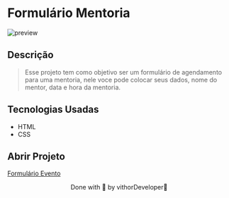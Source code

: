 
# Formulário Mentoria

![preview](https://user-images.githubusercontent.com/116108525/203670772-05bc46f2-0b01-45f1-ae97-7ce237168f63.png)

## Descrição

 > Esse projeto tem como objetivo ser um formulário de agendamento para uma mentoria, nele voce pode colocar seus dados, nome do mentor, data e hora da mentoria.

## Tecnologias Usadas 

* HTML
* CSS
## Abrir Projeto

[Formulário Evento](https://formulario-chi-livid.vercel.app)

<p align="center">Done with 💜 by vithorDeveloper👋</p>